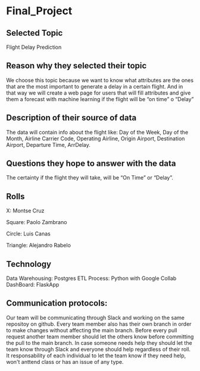 # Final_Project

## Selected Topic
	
  Flight Delay Prediction

## Reason why they selected their topic
	
  We choose this topic because we want to know what attributes are the ones that are the most important to generate a delay in a certain flight. And in that way we will create a web page for users that will fill attributes and give them a forecast with machine learning if the flight will be “on time” o “Delay”

## Description of their source of data
	
  The data will contain info about the flight like: Day of the Week, Day of the Month, Airline Carrier Code, Operating Airline, Origin Airport, Destination Airport, Departure Time, ArrDelay.

## Questions they hope to answer with the data
	
  The certainty if the flight they will take, will be “On Time” or “Delay”.

## Rolls

X: Montse Cruz

Square: Paolo Zambrano

Circle: Luis Canas

Triangle: Alejandro Rabelo

## Technology

Data Warehousing: Postgres
ETL Process: Python with Google Collab
DashBoard: FlaskApp

## Communication protocols:

Our team will be communicating through Slack and working on the same repositoy on github. Every team member also has their own branch in order to make changes without affecting the main branch. Before every pull request another team member should let the others know before committing the pull to the main branch. In case someone needs help they should let the team know through Slack and everyone should help regardless of their roll. It responsability of each individual to let the team know if they need help, won't anttend class or has an issue of any type.
